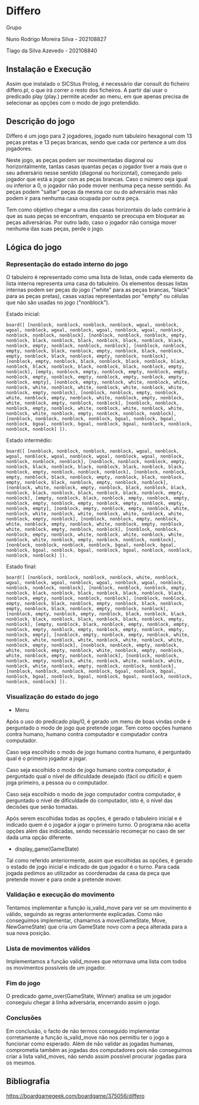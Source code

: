 # Differo

Grupo

Nuno Rodrigo Moreira Silva - 202108827

Tiago da Silva Azevedo - 202108840

## Instalação e Execução

Assim que instalado o SICStus Prolog, é necessário dar consult do ficheiro differo.pl, o que irá correr o resto dos ficheiros. A partir daí usar o predicado play (play.) permite aceder ao menu, em que apenas precisa de selecionar as opções com o modo de jogo pretendido.

## Descrição do jogo

Differo é um jogo para 2 jogadores, jogado num tabuleiro hexagonal com 13 peças pretas e 13 peças brancas, sendo que cada cor pertence a um dos jogadores.

Neste jogo, as peças podem ser movimentadas diagonal ou horizontalmente, tantas casas quantas peças o jogador tiver a mais que o seu adversário nesse sentido (diagonal ou horizontal), começando pelo jogador que está a jogar com as peças brancas. Caso o número seja igual ou inferior a 0, o jogador não pode mover nenhuma peça nesse sentido. As peças podem "saltar" peças da mesma cor ou do adversário mas não podem ir para nenhuma casa ocupada por outra peça.

Tem como objetivo chegar a uma das casas horizontais do lado contrário à que as suas peças se encontram, enquanto se preocupa em bloquear as peças adversárias. Por outro lado, caso o jogador não consiga mover nenhuma das suas peças, perde o jogo.

## Lógica do jogo

### Representação do estado interno do jogo

O tabuleiro é representado como uma lista de listas, onde cada elemento da lista interna representa uma casa do tabuleiro. Os elementos dessas listas internas podem ser peças do jogo ("white" para as peças brancas, "black" para as peças pretas), casas vazias representadas por "empty" ou células que não são usadas no jogo ("nonblock").

Estado inicial: 

`board([
    [nonblock, nonblock, nonblock, nonblock, wgoal, nonblock, wgoal, nonblock, wgoal, nonblock, wgoal, nonblock, wgoal, nonblock, nonblock, nonblock, nonblock],
    [nonblock, nonblock, nonblock, empty, nonblock, black, nonblock, black, nonblock, black, nonblock, black, nonblock, empty, nonblock, nonblock, nonblock],
    [nonblock, nonblock, empty, nonblock, black, nonblock, empty, nonblock, black, nonblock, empty, nonblock, black, nonblock, empty, nonblock, nonblock],
    [nonblock, empty, nonblock, black, nonblock, black, nonblock, black, nonblock, black, nonblock, black, nonblock, black, nonblock, empty, nonblock],
    [empty, nonblock, empty, nonblock, empty, nonblock, empty, nonblock, empty, nonblock, empty, nonblock, empty, nonblock, empty, nonblock, empty],
    [nonblock, empty, nonblock, white, nonblock, white, nonblock, white, nonblock, white, nonblock, white, nonblock, white, nonblock, empty, nonblock],
    [nonblock, nonblock, empty, nonblock, white, nonblock, empty, nonblock, white, nonblock, empty, nonblock, white, nonblock, empty, nonblock, nonblock],
    [nonblock, nonblock, nonblock, empty, nonblock, white, nonblock, white, nonblock, white, nonblock, white, nonblock, empty, nonblock, nonblock, nonblock],
    [nonblock, nonblock, nonblock, nonblock, bgoal, nonblock, bgoal, nonblock, bgoal, nonblock, bgoal, nonblock, bgoal, nonblock, nonblock, nonblock, nonblock]
]).`

Estado intermédio:

`board([
    [nonblock, nonblock, nonblock, nonblock, wgoal, nonblock, wgoal, nonblock, wgoal, nonblock, wgoal, nonblock, wgoal, nonblock, nonblock, nonblock, nonblock],
    [nonblock, nonblock, nonblock, empty, nonblock, black, nonblock, black, nonblock, black, nonblock, black, nonblock, empty, nonblock, nonblock, nonblock],
    [nonblock, nonblock, empty, nonblock, black, nonblock, empty, nonblock, black, nonblock, empty, nonblock, black, nonblock, empty, nonblock, nonblock],
    [nonblock, white, nonblock, empty, nonblock, black, nonblock, black, nonblock, black, nonblock, black, nonblock, black, nonblock, empty, nonblock],
    [empty, nonblock, black, nonblock, empty, nonblock, empty, nonblock, empty, nonblock, empty, nonblock, empty, nonblock, empty, nonblock, empty],
    [nonblock, empty, nonblock, empty, nonblock, white, nonblock, white, nonblock, white, nonblock, white, nonblock, white, nonblock, empty, nonblock],
    [nonblock, nonblock, empty, nonblock, white, nonblock, empty, nonblock, white, nonblock, empty, nonblock, white, nonblock, empty, nonblock, nonblock],
    [nonblock, nonblock, nonblock, empty, nonblock, white, nonblock, white, nonblock, white, nonblock, white, nonblock, empty, nonblock, nonblock, nonblock],
    [nonblock, nonblock, nonblock, nonblock, bgoal, nonblock, bgoal, nonblock, bgoal, nonblock, bgoal, nonblock, bgoal, nonblock, nonblock, nonblock, nonblock]
]).`

Estado final:

`board([
    [nonblock, nonblock, nonblock, nonblock, white, nonblock, wgoal, nonblock, wgoal, nonblock, wgoal, nonblock, wgoal, nonblock, nonblock, nonblock, nonblock],
    [nonblock, nonblock, nonblock, empty, nonblock, black, nonblock, black, nonblock, black, nonblock, black, nonblock, empty, nonblock, nonblock, nonblock],
    [nonblock, nonblock, empty, nonblock, black, nonblock, empty, nonblock, black, nonblock, empty, nonblock, black, nonblock, empty, nonblock, nonblock],
    [nonblock, empty, nonblock, empty, nonblock, black, nonblock, black, nonblock, black, nonblock, black, nonblock, black, nonblock, empty, nonblock],
    [empty, nonblock, black, nonblock, empty, nonblock, empty, nonblock, empty, nonblock, empty, nonblock, empty, nonblock, empty, nonblock, empty],
    [nonblock, empty, nonblock, empty, nonblock, white, nonblock, white, nonblock, white, nonblock, white, nonblock, white, nonblock, empty, nonblock],
    [nonblock, nonblock, empty, nonblock, white, nonblock, empty, nonblock, white, nonblock, empty, nonblock, white, nonblock, empty, nonblock, nonblock],
    [nonblock, nonblock, nonblock, empty, nonblock, white, nonblock, white, nonblock, white, nonblock, white, nonblock, empty, nonblock, nonblock, nonblock],
    [nonblock, nonblock, nonblock, nonblock, bgoal, nonblock, bgoal, nonblock, bgoal, nonblock, bgoal, nonblock, bgoal, nonblock, nonblock, nonblock, nonblock]
]).`

### Visualização do estado do jogo

- Menu

Após o uso do predicado play/0, é gerado um menu de boas vindas onde é perguntado o modo de jogo que pretende jogar. Tem como opções humano contra humano, humano contra computador e computador contra computador. 

Caso seja escolhido o modo de jogo humano contra humano, é perguntado qual é o primeiro jogador a jogar.

Caso seja escolhido o modo de jogo humano contra computador, é perguntado qual o nível de dificuldade desejado (fácil ou difícil) e quem joga primeiro, a pessoa ou o computador.

Caso seja escolhido o modo de jogo computador contra computador, é perguntado o nível de dificuldade do computador, isto é, o nível das decisões que serão tomadas.

Após serem escolhidas todas as opções, é gerado o tabuleiro inicial e é indicado quem é o jogador a jogar o primeiro turno. O programa não aceita opções além das indicadas, sendo necessário recomeçar no caso de ser dada uma opção diferente.

- display_game(GameState)

Tal como referido anteriormente, assim que escolhidas as opções, é gerado o estado de jogo inicial e indicado de que jogador é o turno. Para cada jogada pedimos ao utilizador as coordenadas da casa da peça que pretende mover e para onde a pretende mover.

### Validação e execução do movimento

Tentamos implementar a função is_valid_move para ver se um movimento é válido, seguindo as regras anteriormente explicadas. Como não conseguimos implementar, chamamos a move(GameState, Move, NewGameState) que cria um GameState novo com a peça alterada para a sua nova posição.

### Lista de movimentos válidos

Implementamos a função valid_moves que retornava uma lista com todos os movimentos possíveis de um jogador.

### Fim do jogo

O predicado game_over(GameState, Winner) analisa se um jogador conseguiu chegar à linha adversária, encerrando assim o jogo.

### Conclusões

Em conclusão, o facto de não termos conseguido implementar corretamente a função is_valid_move não nos permitiu ter o jogo a funcionar como esperado. Além de não validar as jogadas humanas, comprometia também as jogadas dos computadores pois não conseguimos criar a lista valid_moves, não sendo assim possível procurar jogadas para os mesmos.

## Bibliografia

https://boardgamegeek.com/boardgame/375056/differo
